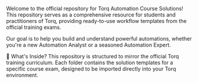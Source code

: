 Welcome to the official repository for Torq Automation Course Solutions! This repository serves as a comprehensive resource for students and practitioners of Torq, providing ready-to-use workflow templates from the official training exams.

Our goal is to help you build and understand powerful automations, whether you're a new Automation Analyst or a seasoned Automation Expert.

📖 What's Inside?
This repository is structured to mirror the official Torq training curriculum. Each folder contains the solution templates for a specific course exam, designed to be imported directly into your Torq environment.

